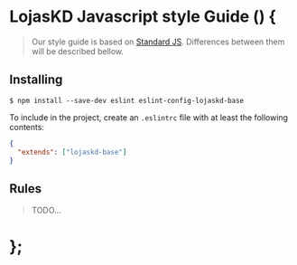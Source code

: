 # LojasKD Javascript style Guide () {

> Our style guide is based on [Standard JS](https://standardjs.com/). Differences between them will be described bellow.

## Installing

```shell
$ npm install --save-dev eslint eslint-config-lojaskd-base
```

To include in the project, create an `.eslintrc` file with at least the following contents:

```json
{
  "extends": ["lojaskd-base"]
}
```

## Rules

> TODO...

# };